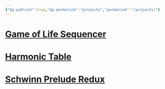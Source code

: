```yaml
---
{"dg-publish":true,"dg-permalink":"projects","permalink":"/projects/"}
---
```

# [Game of Life Sequencer](https://github.com/gmuller/golsequencer)
# [Harmonic Table](https://github.com/gmuller/harmonictable)
# [Schwinn Prelude Redux](/series/schwinn-prelude-redux/)
